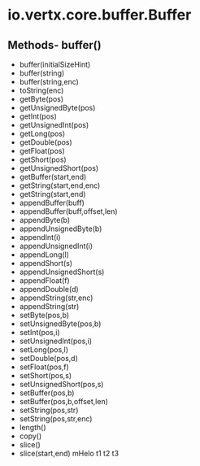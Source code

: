 # io.vertx.core.buffer.Buffer
## Methods- buffer()
- buffer(initialSizeHint)
- buffer(string)
- buffer(string,enc)
- toString(enc)
- getByte(pos)
- getUnsignedByte(pos)
- getInt(pos)
- getUnsignedInt(pos)
- getLong(pos)
- getDouble(pos)
- getFloat(pos)
- getShort(pos)
- getUnsignedShort(pos)
- getBuffer(start,end)
- getString(start,end,enc)
- getString(start,end)
- appendBuffer(buff)
- appendBuffer(buff,offset,len)
- appendByte(b)
- appendUnsignedByte(b)
- appendInt(i)
- appendUnsignedInt(i)
- appendLong(l)
- appendShort(s)
- appendUnsignedShort(s)
- appendFloat(f)
- appendDouble(d)
- appendString(str,enc)
- appendString(str)
- setByte(pos,b)
- setUnsignedByte(pos,b)
- setInt(pos,i)
- setUnsignedInt(pos,i)
- setLong(pos,l)
- setDouble(pos,d)
- setFloat(pos,f)
- setShort(pos,s)
- setUnsignedShort(pos,s)
- setBuffer(pos,b)
- setBuffer(pos,b,offset,len)
- setString(pos,str)
- setString(pos,str,enc)
- length()
- copy()
- slice()
- slice(start,end)
mHelo  t1
t2
t3
